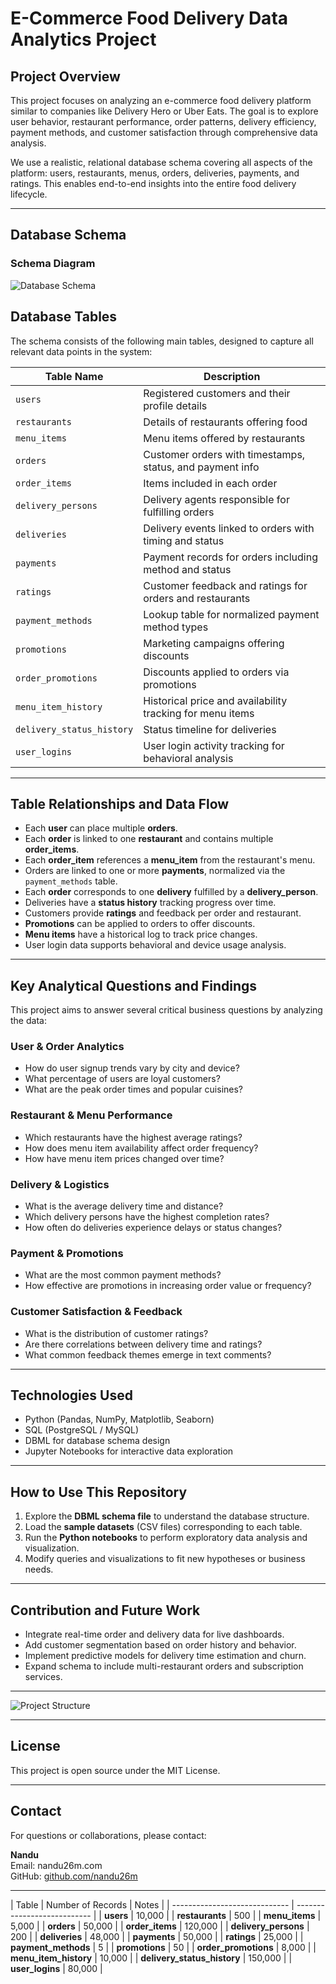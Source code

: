 # E-Commerce Food Delivery Data Analytics Project

## Project Overview

This project focuses on analyzing an e-commerce food delivery platform similar to companies like Delivery Hero or Uber Eats. The goal is to explore user behavior, restaurant performance, order patterns, delivery efficiency, payment methods, and customer satisfaction through comprehensive data analysis.

We use a realistic, relational database schema covering all aspects of the platform: users, restaurants, menus, orders, deliveries, payments, and ratings. This enables end-to-end insights into the entire food delivery lifecycle.

---
## Database Schema

### Schema Diagram

![Database Schema](./docs/Schema.png)

## Database Tables

The schema consists of the following main tables, designed to capture all relevant data points in the system:

| Table Name           | Description                                            |
|----------------------|--------------------------------------------------------|
| `users`              | Registered customers and their profile details          |
| `restaurants`        | Details of restaurants offering food                     |
| `menu_items`         | Menu items offered by restaurants                         |
| `orders`             | Customer orders with timestamps, status, and payment info |
| `order_items`        | Items included in each order                              |
| `delivery_persons`   | Delivery agents responsible for fulfilling orders        |
| `deliveries`         | Delivery events linked to orders with timing and status  |
| `payments`           | Payment records for orders including method and status   |
| `ratings`            | Customer feedback and ratings for orders and restaurants  |
| `payment_methods`    | Lookup table for normalized payment method types          |
| `promotions`         | Marketing campaigns offering discounts                    |
| `order_promotions`   | Discounts applied to orders via promotions                |
| `menu_item_history`  | Historical price and availability tracking for menu items |
| `delivery_status_history` | Status timeline for deliveries                        |
| `user_logins`        | User login activity tracking for behavioral analysis      |

---

## Table Relationships and Data Flow

- Each **user** can place multiple **orders**.
- Each **order** is linked to one **restaurant** and contains multiple **order_items**.
- Each **order_item** references a **menu_item** from the restaurant's menu.
- Orders are linked to one or more **payments**, normalized via the `payment_methods` table.
- Each **order** corresponds to one **delivery** fulfilled by a **delivery_person**.
- Deliveries have a **status history** tracking progress over time.
- Customers provide **ratings** and feedback per order and restaurant.
- **Promotions** can be applied to orders to offer discounts.
- **Menu items** have a historical log to track price changes.
- User login data supports behavioral and device usage analysis.

---

## Key Analytical Questions and Findings

This project aims to answer several critical business questions by analyzing the data:

### User & Order Analytics
- How do user signup trends vary by city and device?
- What percentage of users are loyal customers?
- What are the peak order times and popular cuisines?

### Restaurant & Menu Performance
- Which restaurants have the highest average ratings?
- How does menu item availability affect order frequency?
- How have menu item prices changed over time?

### Delivery & Logistics
- What is the average delivery time and distance?
- Which delivery persons have the highest completion rates?
- How often do deliveries experience delays or status changes?

### Payment & Promotions
- What are the most common payment methods?
- How effective are promotions in increasing order value or frequency?

### Customer Satisfaction & Feedback
- What is the distribution of customer ratings?
- Are there correlations between delivery time and ratings?
- What common feedback themes emerge in text comments?

---

## Technologies Used

- Python (Pandas, NumPy, Matplotlib, Seaborn)
- SQL (PostgreSQL / MySQL)
- DBML for database schema design
- Jupyter Notebooks for interactive data exploration

---

## How to Use This Repository

1. Explore the **DBML schema file** to understand the database structure.
2. Load the **sample datasets** (CSV files) corresponding to each table.
3. Run the **Python notebooks** to perform exploratory data analysis and visualization.
4. Modify queries and visualizations to fit new hypotheses or business needs.

---

## Contribution and Future Work

- Integrate real-time order and delivery data for live dashboards.
- Add customer segmentation based on order history and behavior.
- Implement predictive models for delivery time estimation and churn.
- Expand schema to include multi-restaurant orders and subscription services.

---

![Project Structure](./docs/Project-Structure.png)

---

## License

This project is open source under the MIT License.

---

## Contact

For questions or collaborations, please contact:

**Nandu**  
Email: nandu26m.com  
GitHub: [github.com/nandu26m](https://github.com/nandu26m)

---

| Table                         | Number of Records | Notes   |
| ----------------------------- | --------------------------- |
| **users**                     | 10,000                      |
| **restaurants**               | 500                         |
| **menu\_items**               | 5,000                       |
| **orders**                    | 50,000                      |
| **order\_items**              | 120,000                     |
| **delivery\_persons**         | 200                         |
| **deliveries**                | 48,000                      |
| **payments**                  | 50,000                      |
| **ratings**                   | 25,000                      |
| **payment\_methods**          | 5                           |
| **promotions**                | 50                          |
| **order\_promotions**         | 8,000                       |
| **menu\_item\_history**       | 10,000                      |
| **delivery\_status\_history** | 150,000                     |
| **user\_logins**              | 80,000                      |
